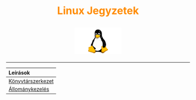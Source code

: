 <h1 style="text-align: center;color: darkorange;">
    Linux Jegyzetek
</h1>
<h2 style="text-align: center;">
    <img src=".pictures/linux-logo.png" width="128" alt="tux"/>
</h2>

---

| Leírások |
| :------- |
| [Könyvtárszerkezet](.contents/directory-structure.md) |
| [Állománykezelés](.contents/stock-management.md) |

